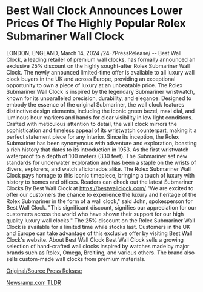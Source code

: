 # Best Wall Clock Announces Lower Prices Of The Highly Popular Rolex Submariner Wall Clock

LONDON, ENGLAND, March 14, 2024 /24-7PressRelease/ -- Best Wall Clock, a leading retailer of premium wall clocks, has formally announced an exclusive 25% discount on the highly sought-after Rolex Submariner Wall Clock. The newly announced limited-time offer is available to all luxury wall clock buyers in the UK and across Europe, providing an exceptional opportunity to own a piece of luxury at an unbeatable price.  The Rolex Submariner Wall Clock is inspired by the legendary Submariner wristwatch, known for its unparalleled precision, durability, and elegance. Designed to embody the essence of the original Submariner, the wall clock features distinctive design elements, including the iconic green bezel, maxi dial, and luminous hour markers and hands for clear visibility in low light conditions. Crafted with meticulous attention to detail, the wall clock mirrors the sophistication and timeless appeal of its wristwatch counterpart, making it a perfect statement piece for any interior.  Since its inception, the Rolex Submariner has been synonymous with adventure and exploration, boasting a rich history that dates to its introduction in 1953. As the first wristwatch waterproof to a depth of 100 meters (330 feet). The Submariner set new standards for underwater exploration and has been a staple on the wrists of divers, explorers, and watch aficionados alike. The Rolex Submariner Wall Clock pays homage to this iconic timepiece, bringing a touch of luxury with history to homes and offices.  Readers can check out the latest Submariner Clocks By Best Wall Clock at https://bestwallclock.com/  "We are excited to offer our customers the chance to experience the luxury and heritage of the Rolex Submariner in the form of a wall clock," said John, spokesperson for Best Wall Clock. "This significant discount, signifies our appreciation for our customers across the world who have shown their support for our high quality luxury wall clocks."  The 25% discount on the Rolex Submariner Wall Clock is available for a limited time while stocks last. Customers in the UK and Europe can take advantage of this exclusive offer by visiting Best Wall Clock's website.  About Best Wall Clock  Best Wall Clock sells a growing selection of hand-crafted wall clocks inspired by watches made by major brands such as Rolex, Omega, Breitling, and various others. The brand also sells custom-made wall clocks from premium materials. 

[Original/Source Press Release](https://www.24-7pressrelease.com/press-release/509226/best-wall-clock-announces-lower-prices-of-the-highly-popular-rolex-submariner-wall-clock) 

[Newsramp.com TLDR](https://newsramp.com/None) 